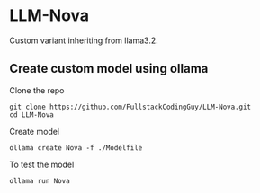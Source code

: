 # LLM-Nova
Custom variant inheriting from llama3.2.


## Create custom model using ollama

Clone the repo
```
git clone https://github.com/FullstackCodingGuy/LLM-Nova.git
cd LLM-Nova
```

Create model

```
ollama create Nova -f ./Modelfile
```

To test the model

```
ollama run Nova
```
